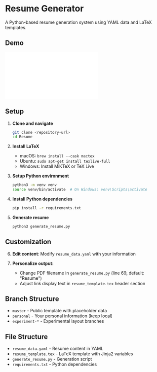 # Resume Generator

A Python-based resume generation system using YAML data and LaTeX templates.

## Demo

![Resume Preview](Resume.pdf)

## Setup

1. **Clone and navigate**
   ```bash
   git clone <repository-url>
   cd Resume
   ```

2. **Install LaTeX**
   - macOS: `brew install --cask mactex`
   - Ubuntu: `sudo apt-get install texlive-full`
   - Windows: Install MiKTeX or TeX Live

3. **Setup Python environment**
   ```bash
   python3 -m venv venv
   source venv/bin/activate  # On Windows: venv\Scripts\activate
   ```

4. **Install Python dependencies**
   ```bash
   pip install -r requirements.txt
   ```

5. **Generate resume**
   ```bash
   python3 generate_resume.py
   ```

## Customization

6. **Edit content**: Modify `resume_data.yaml` with your information

7. **Personalize output**: 
   - Change PDF filename in `generate_resume.py` (line 69, default: "Resume")
   - Adjust link display text in `resume_template.tex` header section

## Branch Structure

- `master` - Public template with placeholder data
- `personal` - Your personal information (keep local)
- `experiment-*` - Experimental layout branches

## File Structure

- `resume_data.yaml` - Resume content in YAML
- `resume_template.tex` - LaTeX template with Jinja2 variables
- `generate_resume.py` - Generation script
- `requirements.txt` - Python dependencies
